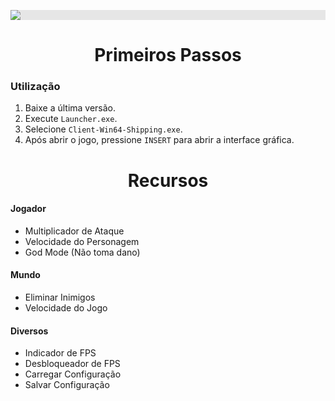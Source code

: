 <p align="center">
  <img style="display: block;-webkit-user-select: none;margin: auto;background-color: hsl(0, 0%, 90%);transition: background-color 300ms;" src="https://i.imgur.com/SvoKxmR.png">
</p>

<h1 align="center">Primeiros Passos</h1>

### Utilização

1. Baixe a última versão.
2. Execute `Launcher.exe`.
3. Selecione `Client-Win64-Shipping.exe`.
4. Após abrir o jogo, pressione `INSERT` para abrir a interface gráfica.

<h1 align="center">Recursos</h1>

#### Jogador

- Multiplicador de Ataque
- Velocidade do Personagem
- God Mode (Não toma dano)

#### Mundo

- Eliminar Inimigos
- Velocidade do Jogo

#### Diversos

- Indicador de FPS
- Desbloqueador de FPS
- Carregar Configuração
- Salvar Configuração

